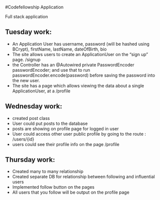 #Codefellowship Application

Full stack application
## Tuesday work:
- An Application User has  username, password (will be hashed using BCrypt), firstName, lastName, dateOfBirth, bio
- The site allows users to create an ApplicationUser on the “sign up” page. /signup
- the Controller has an @Autowired private PasswordEncoder passwordEncoder; and use that to run passwordEncoder.encode(password) before saving the password into the new user.
- The site has a page which allows viewing the data about a single ApplicationUser, at a /profile

## Wednesday work:

- created post class
- User could put posts to the database
- posts are showing on profile page for logged in user
- User could access other user public profile by going to the route : /users/{id}
- users could see their profile info on the page /profile

## Thursday work:

- Created many to many relationship
- Created separate DB for relationship between following and influential users
- Implemented follow button on the pages
- All users that you follow will be output on the profile page



